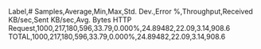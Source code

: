 Label,# Samples,Average,Min,Max,Std. Dev.,Error %,Throughput,Received KB/sec,Sent KB/sec,Avg. Bytes
HTTP Request,1000,217,180,596,33.79,0.000%,24.89482,22.09,3.14,908.6
TOTAL,1000,217,180,596,33.79,0.000%,24.89482,22.09,3.14,908.6
